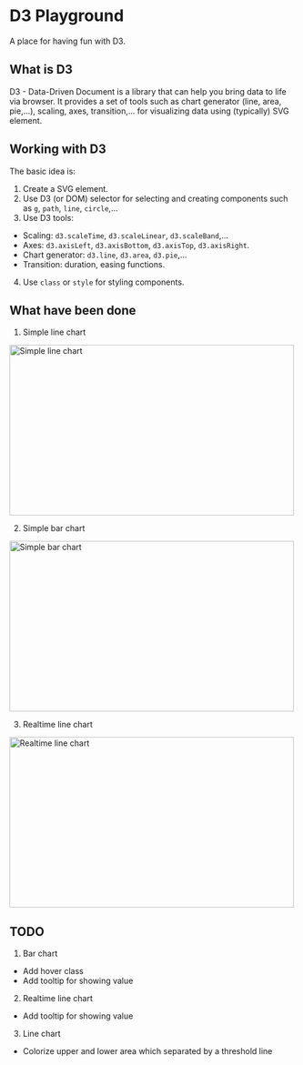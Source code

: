 # D3 Playground

A place for having fun with D3.

## What is D3

D3 - Data-Driven Document is a library that can help you bring data to life via browser. It provides a set of tools such as chart generator (line, area, pie,...), scaling, axes, transition,... for visualizing data using (typically) SVG element.

## Working with D3

The basic idea is:
1. Create a SVG element.
2. Use D3 (or DOM) selector for selecting and creating components such as `g`, `path`, `line`, `circle`,...
3. Use D3 tools:
  - Scaling: `d3.scaleTime`, `d3.scaleLinear`, `d3.scaleBand`,...
  - Axes: `d3.axisLeft`, `d3.axisBottom`, `d3.axisTop`, `d3.axisRight`.
  - Chart generator: `d3.line`, `d3.area`, `d3.pie`,...
  - Transition: duration, easing functions.
4. Use `class` or `style` for styling components.

## What have been done

1. Simple line chart

<img src="https://firebasestorage.googleapis.com/v0/b/d3-playground-a2874.appspot.com/o/simple_line_chart_with_label.png?alt=media" alt="Simple line chart" width="500" height="300" />

2. Simple bar chart

<img src="https://firebasestorage.googleapis.com/v0/b/d3-playground-a2874.appspot.com/o/bar_chart_min.png?alt=media" alt="Simple bar chart" width="500" height="300" />

3. Realtime line chart

<img src="https://firebasestorage.googleapis.com/v0/b/d3-playground-a2874.appspot.com/o/realtime_line_chart.gif?alt=media" alt="Realtime line chart" width="500" height="300" />

## TODO

1. Bar chart
  - Add hover class
  - Add tooltip for showing value

2. Realtime line chart
  - Add tooltip for showing value

3. Line chart
  - Colorize upper and lower area which separated by a threshold line
